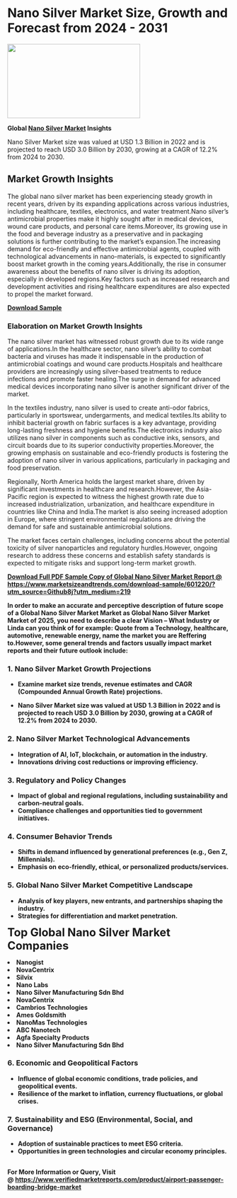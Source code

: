 <H1>Nano Silver Market Size, Growth and Forecast from 2024 - 2031</H1><img class="aligncenter size-medium wp-image-584254" src="https://thirdeyenews.in/wp-content/uploads/2024/09/Global-Market-Research-300x168.jpeg" alt="" width="300" height="168" /><p><strong>Global&nbsp;<a href="https://www.marketsizeandtrends.com/download-sample/601220/?utm_source=Github8j?utm_medium=219">Nano Silver Market</a> Insights</strong></p><p>Nano Silver Market size was valued at USD 1.3 Billion in 2022 and is projected to reach USD 3.0 Billion by 2030, growing at a CAGR of 12.2% from 2024 to 2030.</p><p><h2>Market Growth Insights</h2> <p>The global nano silver market has been experiencing steady growth in recent years, driven by its expanding applications across various industries, including healthcare, textiles, electronics, and water treatment.Nano silver’s antimicrobial properties make it highly sought after in medical devices, wound care products, and personal care items.Moreover, its growing use in the food and beverage industry as a preservative and in packaging solutions is further contributing to the market’s expansion.The increasing demand for eco-friendly and effective antimicrobial agents, coupled with technological advancements in nano-materials, is expected to significantly boost market growth in the coming years.Additionally, the rise in consumer awareness about the benefits of nano silver is driving its adoption, especially in developed regions.Key factors such as increased research and development activities and rising healthcare expenditures are also expected to propel the market forward.</p> <p><strong><a href="#">Download Sample</a></strong></p> <h3>Elaboration on Market Growth Insights</h3> <p>The nano silver market has witnessed robust growth due to its wide range of applications.In the healthcare sector, nano silver’s ability to combat bacteria and viruses has made it indispensable in the production of antimicrobial coatings and wound care products.Hospitals and healthcare providers are increasingly using silver-based treatments to reduce infections and promote faster healing.The surge in demand for advanced medical devices incorporating nano silver is another significant driver of the market.</p> <p>In the textiles industry, nano silver is used to create anti-odor fabrics, particularly in sportswear, undergarments, and medical textiles.Its ability to inhibit bacterial growth on fabric surfaces is a key advantage, providing long-lasting freshness and hygiene benefits.The electronics industry also utilizes nano silver in components such as conductive inks, sensors, and circuit boards due to its superior conductivity properties.Moreover, the growing emphasis on sustainable and eco-friendly products is fostering the adoption of nano silver in various applications, particularly in packaging and food preservation.</p> <p>Regionally, North America holds the largest market share, driven by significant investments in healthcare and research.However, the Asia-Pacific region is expected to witness the highest growth rate due to increased industrialization, urbanization, and healthcare expenditure in countries like China and India.The market is also seeing increased adoption in Europe, where stringent environmental regulations are driving the demand for safe and sustainable antimicrobial solutions.</p> <p>The market faces certain challenges, including concerns about the potential toxicity of silver nanoparticles and regulatory hurdles.However, ongoing research to address these concerns and establish safety standards is expected to mitigate risks and support long-term market growth.</p> <p><strong><a href="#"></p><p><span class=""><strong>Download Full PDF Sample Copy of Global Nano Silver Market Report</strong> @ <a href="https://www.marketsizeandtrends.com/download-sample/601220/?utm_source=Github8j?utm_medium=219" target="_blank">https://www.marketsizeandtrends.com/download-sample/601220/?utm_source=Github8j?utm_medium=219</a></span></p><p>In order to make an accurate and perceptive description of future scope of a Global&nbsp;Nano Silver Market Market as Global&nbsp;Nano Silver Market Market of 2025, you need to describe a clear Vision &ndash; What Industry or Linda can you think of for example: Quote from a Technology, healthcare, automotive, renewable energy, name the market you are Reffering to.However, some general trends and factors usually impact market reports and their future outlook include:</p><h3>1.&nbsp;<strong>Nano Silver Market Growth Projections</strong></h3><ul><li>Examine market size trends, revenue estimates and CAGR (Compounded Annual Growth Rate) projections.</li><li><p>Nano Silver Market size was valued at USD 1.3 Billion in 2022 and is projected to reach USD 3.0 Billion by 2030, growing at a CAGR of 12.2% from 2024 to 2030.</p></li></ul><h3>2.&nbsp;<strong>Nano Silver Market Technological Advancements</strong></h3><ul><li>Integration of AI, IoT, blockchain, or automation in the industry.</li><li>Innovations driving cost reductions or improving efficiency.</li></ul><h3>3.&nbsp;<strong>Regulatory and Policy Changes</strong></h3><ul><li>Impact of global and regional regulations, including sustainability and carbon-neutral goals.</li><li>Compliance challenges and opportunities tied to government initiatives.</li></ul><h3>4.&nbsp;<strong>Consumer Behavior Trends</strong></h3><ul><li>Shifts in demand influenced by generational preferences (e.g., Gen Z, Millennials).</li><li>Emphasis on eco-friendly, ethical, or personalized products/services.</li></ul><h3>5.&nbsp;<strong>Global Nano Silver Market Competitive Landscape</strong></h3><ul><li>Analysis of key players, new entrants, and partnerships shaping the industry.</li><li>Strategies for differentiation and market penetration.</li></ul><p data-pm-slice="1 1 []"><span style="color: inherit; font-family: inherit; font-size: 25px;">Top Global Nano Silver Market Companies</span></p><div class="" data-test-id=""><p><li>Nanogist</li><li> NovaCentrix</li><li> Silvix</li><li> Nano Labs</li><li> Nano Silver Manufacturing Sdn Bhd</li><li> NovaCentrix</li><li> Cambrios Technologies</li><li> Ames Goldsmith</li><li> NanoMas Technologies</li><li> ABC Nanotech</li><li> Agfa Specialty Products</li><li> Nano Silver Manufacturing Sdn Bhd</li></p></div><h3>6.&nbsp;<strong>Economic and Geopolitical Factors</strong></h3><ul><li>Influence of global economic conditions, trade policies, and geopolitical events.</li><li>Resilience of the market to inflation, currency fluctuations, or global crises.</li></ul><h3>7.&nbsp;<strong>Sustainability and ESG (Environmental, Social, and Governance)</strong></h3><ul><li>Adoption of sustainable practices to meet ESG criteria.</li><li>Opportunities in green technologies and circular economy principles.</li></ul><h2><strong style="font-size: 14px;">For More Information or Query, Visit @&nbsp;</strong><a style="background-color: #ffffff; font-size: 14px;" href="https://www.marketsizeandtrends.com/report/nano-silver-market/" target="_blank">https://www.verifiedmarketreports.com/product/airport-passenger-boarding-bridge-market</a></h2>